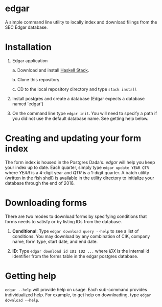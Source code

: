 # edgar
A simple command line utility to locally index and download filings from the SEC Edgar database.

# Installation

1. Edgar application

    a. Download and install [Haskell Stack](https://www.stackage.org).

    b. Clone this repository

    c. CD to the local repository directory and type `stack install`

2. Install postgres and create a database (Edgar expects a database named 'edgar')

3. On the command line type `edgar init`. You will need to specify a path if
   you did not use the default database name. See getting help below.

# Creating and updating your form index

The form index is housed in the Postgres Dada's. *edgar* will help you
keep your index up to date. Each quarter, simply type `edgar update YEAR QTR`
where *YEAR* is a 4-digit year and *QTR* is a 1-digit quarter. A batch
utility (written in the fish shell) is available in the utility directory
to initialize your database through the end of 2016.

# Downloading forms

There are two modes to download forms by specifying conditions that forms needs
to satisfy or by listing IDs from the database.

1. **Conditional**: Type `edgar download query --help` to see a list of
   conditions. You may download by any combination of CIK, company name, form
   type, start date, and end date.

2. **ID**: Type `edgar download id ID1 ID2 ...` where *IDX* is the internal id 
identifier from the forms table in the edgar postgres database.



# Getting help

`edgar --help` will provide help on usage. Each sub-command provides individualized help. For example,
to get help on downloading, type `edgar download --help`. 


